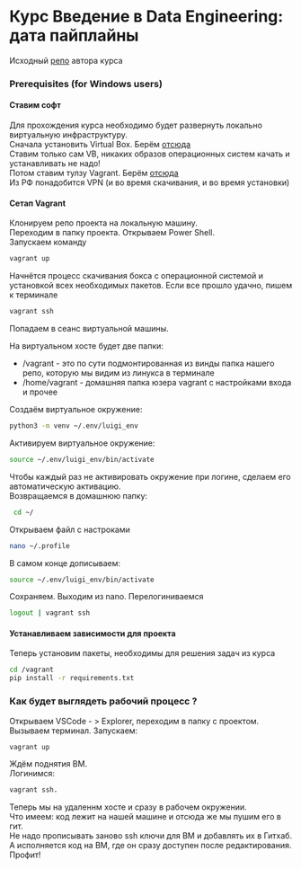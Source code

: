 # Курс Введение в Data Engineering: дата пайплайны

Исходный [репо](https://startdatajourney.com/ru/course/luigi-data-pipelines?utm_source=github&utm_medium=repository&utm_campaign=luigi-course-materials) автора курса


### Prerequisites (for Windows users)

#### Ставим софт
Для прохождения курса необходимо будет развернуть локально виртуальную инфраструктуру.    
Сначала установить Virtual Box. Берём [отсюда](https://www.virtualbox.org/)    
Ставим только сам VB, никаких образов операционных систем качать и устанавливать не надо!    
Потом ставим тулзу Vagrant. Берём [отсюда](https://www.vagrantup.com/downloads.html)    
Из РФ понадобится VPN (и во время скачивания, и во время установки)    

#### Сетап Vagrant
Клонируем репо проекта на локальную машину.    
Переходим в папку проекта. Открываем Power Shell.      
Запускаем команду
``` bash
vagrant up
```
Начнётся процесс скачивания бокса с операционной системой и установкой всех необходимых пакетов.
Если все прошло удачно, пишем к терминале
``` bash
vagrant ssh   
```
Попадаем в сеанс виртуальной машины.

На виртуальном хосте будет две папки:
* /vagrant - это по сути подмонтированная из винды папка нашего репо, которую мы видим из линукса в терминале   
* /home/vagrant - домашняя папка юзера vagrant с настройками входа и прочее   

Создаём виртуальное окружение:
``` bash
python3 -m venv ~/.env/luigi_env
```

Активируем виртуальное окружение:
``` bash
source ~/.env/luigi_env/bin/activate    
```
Чтобы каждый раз не активировать окружение при логине, сделаем его автоматическую активацию.    
Возвращаемся в домашнюю папку:
``` bash
 cd ~/
```
Открываем файл с настроками    
``` bash
nano ~/.profile
```
В самом конце дописываем:    
``` bash
source ~/.env/luigi_env/bin/activate    
```

Сохраняем. Выходим из nano. Перелогиниваемся
``` bash
logout | vagrant ssh    
```

#### Устанавливаем зависимости для проекта    

Теперь установим пакеты, необходимы для решения задач из курса
``` bash
cd /vagrant
pip install -r requirements.txt
```

### Как будет выглядеть рабочий процесс ?

Открываем VSCode - > Explorer, переходим в папку с проектом.    
Вызываем терминал. Запускаем:
``` bash
vagrant up
```
Ждём поднятия ВМ.    
Логинимся:
``` bash
vagrant ssh.
```
Теперь мы на удаленнм хосте и сразу в рабочем окружении.    
Что имеем: код лежит на нашей машине и отсюда же мы пушим его в гит.  
Не надо прописывать заново ssh ключи для ВМ и добавлять их в Гитхаб.  
А исполняется код на ВМ, где он сразу доступен после редактирования. Профит!    